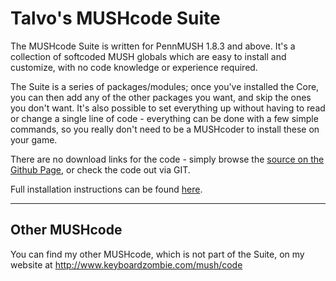 # Talvo's MUSHcode Suite #

The MUSHcode Suite is written for PennMUSH 1.8.3 and above. It's a collection of softcoded MUSH globals which are easy to install and customize, with no code knowledge or experience required.

The Suite is a series of packages/modules; once you've installed the Core, you can then add any of the other packages you want, and skip the ones you don't want. It's also possible to set everything up without having to read or change a single line of code - everything can be done with a few simple commands, so you really don't need to be a MUSHcoder to install these on your game.

There are no download links for the code - simply browse the [source on the Github Page](https://github.com/talvo/talvos-mushcode-suite), or check the code out via GIT.

Full installation instructions can be found [here](https://github.com/talvo/talvos-mushcode-suite/wiki/Installation).


---

## Other MUSHcode ##
You can find my other MUSHcode, which is not part of the Suite, on my website at http://www.keyboardzombie.com/mush/code
